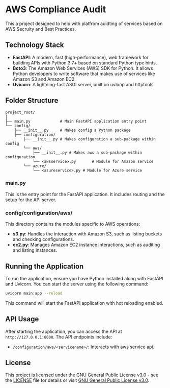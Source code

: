 # AWS Compliance Audit

This a project designed to help with platfrom auidting of services based on AWS Secruity and Best Practices.


## Technology Stack

- **FastAPI**: A modern, fast (high-performance), web framework for building APIs with Python 3.7+ based on standard Python type hints.
- **Boto3**: The Amazon Web Services (AWS) SDK for Python. It allows Python developers to write software that makes use of services like Amazon S3 and Amazon EC2.
- **Uvicorn**: A lightning-fast ASGI server, built on uvloop and httptools.

## Folder Structure

```
project_root/
│
├── main.py             # Main FastAPI application entry point
└── config/
    ├── __init__.py     # Makes config a Python package
    ├── configuration/
        ├── __init__.py # Makes configuration a sub-package within config
        └── aws/
            ├── __init__.py # Makes aws a sub-package within configuration
            └── <awsservice>.py       # Module for Amazon service
        └── azure/
            └── <azureservice>.py # Module for Azure service 
```

### main.py

This is the entry point for the FastAPI application. It includes routing and the setup for the API server.

### config/configuration/aws/

This directory contains the modules specific to AWS operations:
- **s3.py**: Handles the interaction with Amazon S3, such as listing buckets and checking configurations.
- **ec2.py**: Manages Amazon EC2 instance interactions, such as auditing and listing instances.

## Running the Application

To run the application, ensure you have Python installed along with FastAPI and Uvicorn. You can start the server using the following command:

```bash
uvicorn main:app --reload
```

This command will start the FastAPI application with hot reloading enabled.

## API Usage

After starting the application, you can access the API at `http://127.0.0.1:8000`. The API endpoints include:

- `/configuration/aws/<servicename>/`: Interacts with aws service api.

## License

This project is licensed under the GNU General Public License v3.0 - see the [LICENSE](LICENSE) file for details or visit [GNU General Public License v3.0](https://www.gnu.org/licenses/gpl-3.0.en.html).
